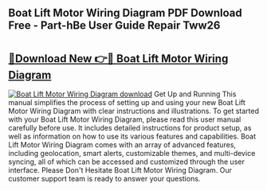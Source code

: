 ## Boat Lift Motor Wiring Diagram PDF Download Free - Part-hBe User Guide Repair Tww26

# <h2><a href="http://dfqcdu.blite.top/?on=Boat+Lift+Motor+Wiring+Diagram">🔗Download New 👉🔴 Boat Lift Motor Wiring Diagram</a></h2>

[![Boat Lift Motor Wiring Diagram download](https://i.imgur.com/lujVjoI.png)](http://dfqcdu.blite.top/?on=Boat+Lift+Motor+Wiring+Diagram)
Get Up and Running This manual simplifies the process of setting up and using your new Boat Lift Motor Wiring Diagram with clear instructions and illustrations. To get started with your Boat Lift Motor Wiring Diagram, please read this user manual carefully before use. It includes detailed instructions for product setup, as well as information on how to use its various features and capabilities. Boat Lift Motor Wiring Diagram comes with an array of advanced features, including geolocation, smart alerts, customizable themes, and multi-device syncing, all of which can be accessed and customized through the user interface. Please Don't Hesitate Boat Lift Motor Wiring Diagram. Our customer support team is ready to answer your questions.
